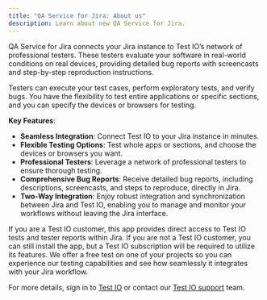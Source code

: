 ```yaml
---
title: "QA Service for Jira: About us"
description: Learn about new QA Service for Jira.
---
```


QA Service for Jira connects your Jira instance to Test IO’s network of professional testers. These testers evaluate your software in real-world conditions on real devices, providing detailed bug reports with screencasts and step-by-step reproduction instructions.

Testers can execute your test cases, perform exploratory tests, and verify bugs. You have the flexibility to test entire applications or specific sections, and you can specify the devices or browsers for testing.

**Key Features**:
- **Seamless Integration**: Connect Test IO to your Jira instance in minutes.
- **Flexible Testing Options**: Test whole apps or sections, and choose the devices or browsers you want.
- **Professional Testers**: Leverage a network of professional testers to ensure thorough testing.
- **Comprehensive Bug Reports**: Receive detailed bug reports, including descriptions, screencasts, and steps to reproduce, directly in Jira.
- **Two-Way Integration**: Enjoy robust integration and synchronization between Jira and Test IO, enabling you to manage and monitor your workflows without leaving the Jira interface.

If you are a Test IO customer, this app provides direct access to Test IO tests and tester reports within Jira. If you are not a Test IO customer, you can still install the app, but a Test IO subscription will be required to utilize its features. We offer a free test on one of your projects so you can experience our testing capabilities and see how seamlessly it integrates with your Jira workflow. 

For more details, sign in to [Test IO](https://test.io/) or contact our [Test IO support](mailto:support@test.io) team.
